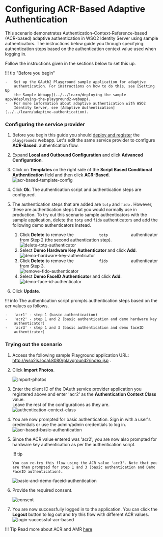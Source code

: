 # Configuring ACR-Based Adaptive Authentication

This scenario demonstrates Authentication-Context-Reference-based
(ACR-based) adaptive authentication in WSO2 Identity Server using sample
authenticators. The instructions below guide you through specifying
authentication steps based on the authentication context value used when
logging in.

Follow the instructions given in the sections below to set this up.

!!! tip "Before you begin"
    
	-   Set up the OAuth2 Playground sample application for adaptive
		authentication. For instructions on how to do this, see [Setting Up
		the Sample Webapp](../../learn/deploying-the-sample-app/#deploying-the-playground2-webapp).
	-   For more information about adaptive authentication with WSO2
		Identity Server, see [Adaptive Authentication](../../learn/adaptive-authentication).


### Configuring the service provider

1.  Before you begin this guide you should [deploy and
    register](../../learn/deploying-the-sample-app/#configuring-the-service-provider_1) the `playground2` webapp.
    Let's edit the same service provider to configure **ACR-Based**.
    authentication flow.
    
2. Expand **Local and Outbound Configuration** and click **Advanced 
   Configuration**.
   
3.  Click on **Templates** on the right side of the **Script Based
    Conditional Authentication** field and then click **ACR-Based**.  
    ![acr-based-template-config](../assets/img/tutorials/acr-based-template-config.png)
4.  Click **Ok**. The authentication script and authentication steps are
    configured.

5.  The authentication steps that are added are ` totp ` and ` fido ` .
    However, these are authentication steps that you would normally use
    in production. To try out this scenario sample authenticators with
    the sample application, delete the ` totp ` and ` fido `
    authenticators and add the following demo authenticators instead.
    
    1.  Click **Delete** to remove the `            totp           `
        authenticator from Step 2 (the second authentication step).  
        ![delete-totp-authenticator](../assets/img/tutorials/delete-totp-authenticator.png)
    2.  Select **Demo Hardware Key Authenticator** and click **Add**.  
        ![demo-hardware-key-authenticator](../assets/img/tutorials/demo-hardware-key-authenticator.png)
    3.  Click **Delete** to remove the `            fido           `
        authenticator from Step 3.  
        ![remove-fido-authenticator](../assets/img/tutorials/remove-fido-authenticator.png)
    4.  Select **Demo FaceID Authenticator** and click **Add**.  
        ![demo-face-id-authenticator](../assets/img/tutorials/demo-face-id-authenticator.png)
        
6. Click **Update**.


!!! info
	The authentication script prompts authentication steps based on the acr
	values as follows.
	
	-   'acr1' - step 1 (basic authentication)
	-   'acr2' - step 1 and 2 (basic authentication and demo hardware key
		authenticator)
	-   'acr3' - step 1 and 3 (basic authentication and demo faceID
		authenticator)

### Trying out the scenario

1.  Access the following sample Playground application URL:
    <http://wso2is.local:8080/playground2/index.jsp> .  
2.  Click **Import Photos**.  

    ![import-photos](../assets/img/tutorials/import-photos.png)
    
3.  Enter the client ID of the OAuth service provider application you
    registered above and enter 'acr2' as the **Authentication Context
    Class** value.  
    Leave the rest of the configurations as they are.  
    ![authentication-context-class](../assets/img/tutorials/authentication-context-class.png)
4.  You are now prompted for basic authentication. Sign in with a user's
    credentials or use the admin/admin credentials to log in.  
    ![acr-based-basic-authentication](../assets/img/tutorials/acr-based-basic-authentication.png)
5.  Since the ACR value entered was 'acr2', you are now also prompted
    for hardware key authentication as per the authentication script.

    !!! tip
    
        You can re-try this flow using the ACR value 'acr3'. Note that you
        are then prompted for step 1 and 3 (basic authentication and Demo
        FaceID authentication).
    
    ![basic-and-demo-faceid-authentication](../assets/img/tutorials/basic-and-demo-faceid-authentication.png)

6.  Provide the required consent.  

    ![consent](../assets/img/tutorials/consent.png)	
    
7.  You are now successfully logged in to the application. You can click
    the **Logout** button to log out and try this flow with different
    ACR values.  
    ![login-successful-acr-based](../assets/img/tutorials/login-successful-acr-based.png)

!!! Tip 
    Read more about ACR and AMR
    [here](../../learn/working-with-acr-and-amr)
